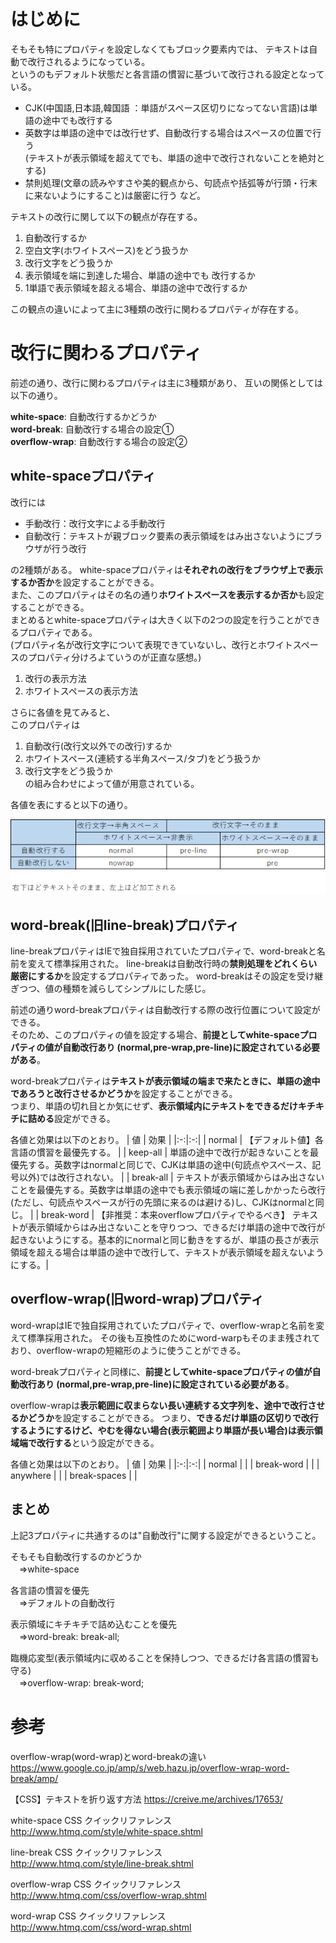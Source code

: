 # はじめに
そもそも特にプロパティを設定しなくてもブロック要素内では、
テキストは自動で改行されるようになっている。  
というのもデフォルト状態だと各言語の慣習に基づいて改行される設定となっている。
- CJK(中国語,日本語,韓国語 ：単語がスペース区切りになってない言語)は単語の途中でも改行する
- 英数字は単語の途中では改行せず、自動改行する場合はスペースの位置で行う  
  (テキストが表示領域を超えてでも、単語の途中で改行されないことを絶対とする)
- 禁則処理(文章の読みやすさや美的観点から、句読点や括弧等が行頭・行末に来ないようにすること)は厳密に行う
など。

テキストの改行に関して以下の観点が存在する。  
1. 自動改行するか
1. 空白文字(ホワイトスペース)をどう扱うか
1. 改行文字をどう扱うか
1. 表示領域を端に到達した場合、単語の途中でも
改行するか
1. 1単語で表示領域を超える場合、単語の途中で改行するか

この観点の違いによって主に3種類の改行に関わるプロパティが存在する。

# 改行に関わるプロパティ
前述の通り、改行に関わるプロパティは主に3種類があり、
互いの関係としては以下の通り。

**white-space**: 自動改行するかどうか  
**word-break**: 自動改行する場合の設定①  
**overflow-wrap**: 自動改行する場合の設定②  


## white-spaceプロパティ

改行には
- 手動改行：改行文字による手動改行  
- 自動改行：テキストが親ブロック要素の表示領域をはみ出さないようにブラウザが行う改行  

の2種類がある。
white-spaceプロパティは**それぞれの改行をブラウザ上で表示するか否か**を設定することができる。  
また、このプロパティはその名の通り**ホワイトスペースを表示するか否か**も設定することができる。  
まとめるとwhite-spaceプロパティは大きく以下の2つの設定を行うことができるプロパティである。  
(プロパティ名が改行文字について表現できていないし、改行とホワイトスペースのプロパティ分けろよていうのが正直な感想。)

1. 改行の表示方法
1. ホワイトスペースの表示方法

さらに各値を見てみると、  
このプロパティは
1. 自動改行(改行文以外での改行)するか
1. ホワイトスペース(連続する半角スペース/タブ)をどう扱うか
1. 改行文字をどう扱うか  
の組み合わせによって値が用意されている。

各値を表にすると以下の通り。  

![](img/改行プロパティ1.png)

## word-break(旧line-break)プロパティ
line-breakプロパティはIEで独自採用されていたプロパティで、word-breakと名前を変えて標準採用された。
line-breakは自動改行時の**禁則処理をどれくらい厳密にするか**を設定するプロパティであった。
word-breakはその設定を受け継ぎつつ、値の種類を減らしてシンプルにした感じ。

前述の通りword-breakプロパティは自動改行する際の改行位置について設定ができる。    
そのため、このプロパティの値を設定する場合、**前提としてwhite-spaceプロパティの値が自動改行あり
(normal,pre-wrap,pre-line)に設定されている必要がある**。  

word-breakプロパティは**テキストが表示領域の端まで来たときに、単語の途中であろうと改行させるかどうか**を設定することができる。  
つまり、単語の切れ目とか気にせず、**表示領域内にテキストをできるだけキチキチに詰める**設定ができる。

各値と効果は以下のとおり。
| 値 | 効果 |
|:-:|:-:|
| normal | 【デフォルト値】各言語の慣習を最優先する。 |
| keep-all | 単語の途中で改行が起きないことを最優先する。英数字はnormalと同じで、CJKは単語の途中(句読点やスペース、記号以外)では改行されない。 |
| break-all | テキストが表示領域からはみ出さないことを最優先する。英数字は単語の途中でも表示領域の端に差しかかったら改行(ただし、句読点やスペースが行の先頭に来るのは避ける)し、CJKはnormalと同じ。 |
| break-word | 【非推奨：本来overflowプロパティでやるべき】 テキストが表示領域からはみ出さないことを守りつつ、できるだけ単語の途中で改行が起きないようにする。基本的にnormalと同じ動きをするが、単語の長さが表示領域を超える場合は単語の途中で改行して、テキストが表示領域を超えないようにする。|

## overflow-wrap(旧word-wrap)プロパティ
word-wrapはIEで独自採用されていたプロパティで、overflow-wrapと名前を変えて標準採用された。
その後も互換性のためにword-warpもそのまま残されており、overflow-wrapの短縮形のように使うことができる。

word-breakプロパティと同様に、**前提としてwhite-spaceプロパティの値が自動改行あり
(normal,pre-wrap,pre-line)に設定されている必要がある**。

overflow-wrapは**表示範囲に収まらない長い連続する文字列を、途中で改行させるかどうか**を設定することができる。
つまり、**できるだけ単語の区切りで改行するようにするけど、やむを得ない場合(表示範囲より単語が長い場合)は表示領域端で改行する**という設定ができる。

各値と効果は以下のとおり。
| 値 | 効果 |
|:-:|:-:|
| normal |  |
| break-word |  |
| anywhere |  |
| break-spaces |  |

## まとめ
上記3プロパティに共通するのは"自動改行"に関する設定ができるということ。  

そもそも自動改行するのかどうか  
　⇒white-space  

各言語の慣習を優先  
　⇒デフォルトの自動改行
 
表示領域にキチキチで詰め込むことを優先  
　⇒word-break: break-all;  
 
臨機応変型(表示領域内に収めることを保持しつつ、できるだけ各言語の慣習も守る)   
　⇒overflow-wrap: break-word;


# 参考

overflow-wrap(word-wrap)とword-breakの違い  
https://www.google.co.jp/amp/s/web.hazu.jp/overflow-wrap-word-break/amp/

【CSS】テキストを折り返す方法
https://creive.me/archives/17653/

white-space CSS クイックリファレンス  
http://www.htmq.com/style/white-space.shtml

line-break CSS クイックリファレンス  
http://www.htmq.com/style/line-break.shtml

overflow-wrap CSS クイックリファレンス  
http://www.htmq.com/css/overflow-wrap.shtml

word-wrap CSS クイックリファレンス  
http://www.htmq.com/css/word-wrap.shtml


